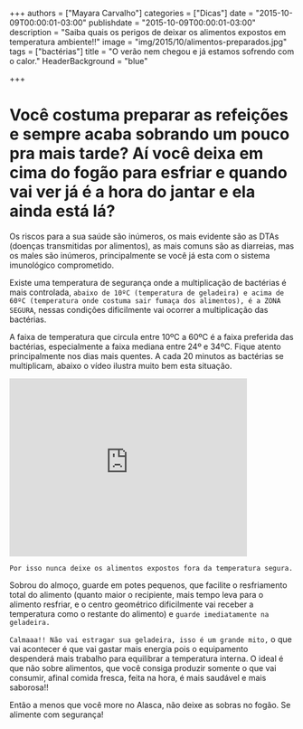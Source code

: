 +++
authors = ["Mayara Carvalho"]
categories = ["Dicas"]
date = "2015-10-09T00:00:01-03:00"
publishdate = "2015-10-09T00:00:01-03:00"
description = "Saiba quais os perigos de deixar os alimentos expostos em temperatura ambiente!!"
image = "img/2015/10/alimentos-preparados.jpg"
tags = ["bactérias"]
title = "O verão nem chegou e já estamos sofrendo com o calor."
  HeaderBackground = "blue"

+++



# Você costuma preparar as refeições e sempre acaba sobrando um pouco pra mais tarde? Aí você deixa em cima do fogão para esfriar e quando vai ver já é a hora do jantar e ela ainda está lá?

Os riscos para a sua saúde são inúmeros, os mais evidente são as DTAs (doenças transmitidas por alimentos), as mais comuns são as diarreias, mas os males são inúmeros, principalmente se você já esta com o sistema imunológico comprometido.

Existe uma temperatura de segurança onde a multiplicação de bactérias é mais controlada, `abaixo de 10ºC (temperatura de geladeira) e acima de 60ºC (temperatura onde costuma sair fumaça dos alimentos), é a ZONA SEGURA`, nessas condições dificilmente vai ocorrer a multiplicação das bactérias.

A faixa de temperatura que circula entre 10ºC a 60ºC é a faixa preferida das bactérias, especialmente a faixa mediana entre 24º e 34ºC. Fique atento principalmente nos dias mais quentes. A cada 20 minutos as bactérias se multiplicam, abaixo o vídeo ilustra muito bem esta situação.

<iframe width="420" height="315" src="https://www.youtube.com/embed/gEwzDydciWc" frameborder="0" allowfullscreen></iframe>

`Por isso nunca deixe os alimentos expostos fora da temperatura segura. `

Sobrou do almoço, guarde em potes pequenos, que facilite o resfriamento total do alimento (quanto maior o recipiente, mais tempo leva para o alimento resfriar, e o centro geométrico dificilmente vai receber a temperatura como o restante do alimento) e `guarde imediatamente na geladeira.`

`Calmaaa!! Não vai estragar sua geladeira, isso é um grande mito,` o que vai acontecer é que vai gastar mais energia pois o equipamento despenderá mais trabalho para equilibrar a temperatura interna. O ideal é que não sobre alimentos, que você consiga produzir somente o que vai consumir, afinal comida fresca, feita na hora, é mais saudável e mais saborosa!!

Então a menos que você more no Alasca, não deixe as sobras no fogão.
Se alimente com segurança!
